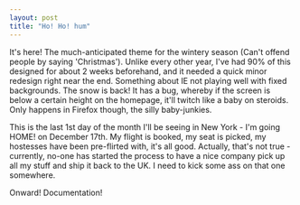 ```yaml
---
layout: post
title: "Ho! Ho! hum"
---
```

It's here! The much-anticipated theme for the wintery season (Can't offend
people by saying 'Christmas'). Unlike every other year, I've had 90% of this
designed for about 2 weeks beforehand, and it needed a quick minor redesign
right near the end. Something about IE not playing well with fixed
backgrounds. The snow is back! It has a bug, whereby if the screen is below a
certain height on the homepage, it'll twitch like a baby on steroids. Only
happens in Firefox though, the silly baby-junkies.

This is the last 1st day of the month I'll be seeing in New York - I'm going
HOME! on December 17th. My flight is booked, my seat is picked, my hostesses
have been pre-flirted with, it's all good. Actually, that's not true -
currently, no-one has started the process to have a nice company pick up all
my stuff and ship it back to the UK. I need to kick some ass on that one
somewhere.

Onward! Documentation!
